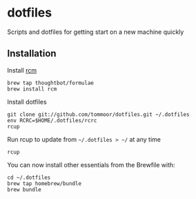 # dotfiles

Scripts and dotfiles for getting start on a new machine quickly


## Installation


Install [rcm](https://github.com/thoughtbot/rcm)
```
brew tap thoughtbot/formulae
brew install rcm
```

Install dotfiles
```
git clone git://github.com/tommoor/dotfiles.git ~/.dotfiles
env RCRC=$HOME/.dotfiles/rcrc
rcup
```

Run rcup to update from `~/.dotfiles > ~/` at any time
```
rcup
```


You can now install other essentials from the Brewfile with:

```
cd ~/.dotfiles
brew tap homebrew/bundle
brew bundle
```
